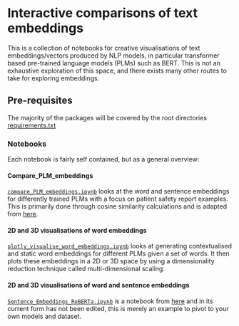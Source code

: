 # Interactive comparisons of text embeddings

This is a collection of notebooks for creative visualisations of text embeddings/vectors produced by NLP models, in particular transformer based pre-trained language models (PLMs) such as BERT. This is not an exhaustive exploration of this space, and there exists many other routes to take for exploring embeddings.

## Pre-requisites

The majority of the packages will be covered by the root directories [requirements.txt](../requirements.txt)

### Notebooks
Each notebook is fairly self contained, but as a general overview:

#### Compare_PLM_embeddings
[`compare_PLM_embeddings.ipynb`](./compare_PLM_embeddings.ipynb) looks at the word and sentence embeddings for differently trained PLMs with a focus on patient safety report examples. This is primarily done through cosine similarity calculations and is adapted from [here](https://mccormickml.com/2019/05/14/BERT-word-embeddings-tutorial).

#### 2D and 3D visualisations of word embeddings
[`plotly_visualise_word_embeddings.ipynb`](./plotly_visualise_word_embeddings.ipynb) looks at generating contextualised and static word embeddings for different PLMs given a set of words. It then plots these embeddings in a 2D or 3D space by using a dimensionality reduction technique called multi-dimensional scaling.

#### 2D and 3D visualisations of word and sentence embeddings
[`Sentence_Embeddings_RoBERTa.ipynb`](./Sentence_Embeddings_RoBERTa.ipynb) is a notebook from [here](https://github.com/nidharap/Notebooks) and in its current form has not been edited, this is merely an example to pivot to your own models and dataset.
